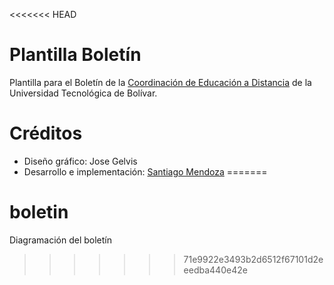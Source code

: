 <<<<<<< HEAD
# Plantilla Boletín

Plantilla para el Boletín de la [Coordinación de Educación a Distancia](http://www.utbvirtual.edu.co) de la Universidad Tecnológica de Bolívar.

# Créditos

- Diseño gráfico: Jose Gelvis
- Desarrollo e implementación: [Santiago Mendoza](http://www.santiagomendoza.org)
=======
# boletin
Diagramación del boletín
>>>>>>> 71e9922e3493b2d6512f67101d2eeedba440e42e
